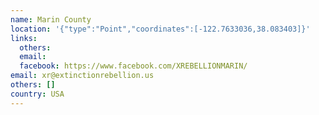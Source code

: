 ```yaml
---
name: Marin County
location: '{"type":"Point","coordinates":[-122.7633036,38.083403]}'
links:
  others: 
  email: 
  facebook: https://www.facebook.com/XREBELLIONMARIN/
email: xr@extinctionrebellion.us
others: []
country: USA
---
```

